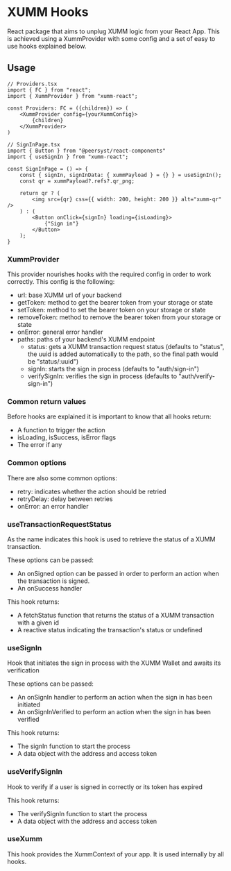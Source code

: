# XUMM Hooks

React package that aims to unplug XUMM logic from your React App. This is achieved using a XummProvider with some config and a set of easy to use hooks explained below.

## Usage

````tsx
// Providers.tsx
import { FC } from "react";
import { XummProvider } from "xumm-react";

const Providers: FC = ({children}) => (
    <XummProvider config={yourXummConfig}>
        {children}
    </XummProvider>
)
````

````tsx
// SignInPage.tsx
import { Button } from "@peersyst/react-components"
import { useSignIn } from "xumm-react";

const SignInPage = () => {
    const { signIn, signInData: { xummPayload } = {} } = useSignIn();
    const qr = xummPayload?.refs?.qr_png;
    
    return qr ? (
        <img src={qr} css={{ width: 200, height: 200 }} alt="xumm-qr" />
    ) : (
        <Button onClick={signIn} loading={isLoading}>
            {"Sign in"}
        </Button>
    );
}
````

### XummProvider

This provider nourishes hooks with the required config in order to work correctly. This config is the following:

- url: base XUMM url of your backend
- getToken: method to get the bearer token from your storage or state
- setToken: method to set the bearer token on your storage or state
- removeToken: method to remove the bearer token from your storage or state
- onError: general error handler
- paths: paths of your backend's XUMM endpoint
  - status: gets a XUMM transaction request status (defaults to "status", the uuid is added automatically to the path, so the final path would be "status/:uuid")
  - signIn: starts the sign in process (defaults to "auth/sign-in")
  - verifySignIn: verifies the sign in process (defaults to "auth/verify-sign-in")

### Common return values

Before hooks are explained it is important to know that all hooks return:
- A function to trigger the action 
- isLoading, isSuccess, isError flags
- The error if any

### Common options

There are also some common options:

- retry: indicates whether the action should be retried
- retryDelay: delay between retries
- onError: an error handler

### useTransactionRequestStatus

As the name indicates this hook is used to retrieve the status of a XUMM transaction.

These options can be passed:
- An onSigned option can be passed in order to perform an action when the transaction is signed.
- An onSuccess handler

This hook returns:
- A fetchStatus function that returns the status of a XUMM transaction with a given id
- A reactive status indicating the transaction's status or undefined

### useSignIn

Hook that initiates the sign in process with the XUMM Wallet and awaits its verification

These options can be passed:
- An onSignIn handler to perform an action when the sign in has been initiated
- An onSignInVerified to perform an action when the sign in has been verified

This hook returns:
- The signIn function to start the process
- A data object with the address and access token

### useVerifySignIn

Hook to verify if a user is signed in correctly or its token has expired

This hook returns:
- The verifySignIn function to start the process
- A data object with the address and access token

### useXumm

This hook provides the XummContext of your app. It is used internally by all hooks.
